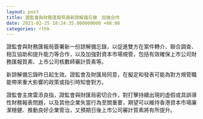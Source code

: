 ```yaml
---
layout: post
title: 證監會與財務匯報局簽新諒解備忘錄　加強合作
date: 2021-02-25 18:24:35.000000000 +08:00
categories: rthk
---
```


證監會與財務匯報局簽署新一份諒解備忘錄，以促進雙方在案件轉介、聯合調查、相互協助和提升能力等合作，以及加強對資本市場規管，包括有效確保上市公司財務匯報質素、上市公司核數師審計質素等。

新諒解備忘錄昨日起生效。證監會及財匯局同意，在擬定和發表可能為對方規管職能帶來重大影響的政策或指引時知會對方。

證監會主席雷添良指，證監會與財匯局密切合作，對打擊持續出現的虛假或具誤導性財務報表問題，以及其他企業失當行為至關重要，期望可以維持香港資本市場廉潔穩健、推動良好企業管治，又預期日後上市公司審計質素將有所提升。
